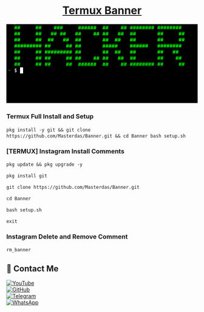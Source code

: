 <h1 align="center"><u>Termux Banner</u></h1>

<a href="https://youtu.be/BZWQyt7NCcg" target="_blank">
  <img src="https://github.com/Masterdas/Banner/blob/main/Screenshot_2025_0517_191141.png?raw=true" alt="Image">
</a>

### Termux Full Install and Setup 
```
pkg install -y git && git clone https://github.com/Masterdas/Banner.git && cd Banner bash setup.sh
```

### [TERMUX] Instagram Install Comments

```
pkg update && pkg upgrade -y
```
```
pkg install git
```
```
git clone https://github.com/Masterdas/Banner.git
```
```
cd Banner
```
```
bash setup.sh
```
```
exit
```

### Instagram Delete and Remove Comment
```
rm_banner
```





## 📌 Contact Me  

<a href="https://youtube.com/@zerodarknexus">
  <img src="https://img.shields.io/badge/YouTube-FF0000?style=for-the-badge&logo=youtube&logoColor=white" alt="YouTube">
</a>  
<br>  

<a href="https://github.com/Masterdas?tab=repositories">
  <img src="https://img.shields.io/badge/GitHub-000000?style=for-the-badge&logo=github&logoColor=white" alt="GitHub">
</a>  
<br>  

<a href="https://t.me/ZeroHackNexus">
  <img src="https://img.shields.io/badge/Telegram-26A5E4?style=for-the-badge&logo=telegram&logoColor=white" alt="Telegram">
</a>  
<br>  

<a href="https://chat.whatsapp.com/II35pNaN25rHqnUmqXK6ag">
  <img src="https://img.shields.io/badge/WhatsApp-25D366?style=for-the-badge&logo=whatsapp&logoColor=white" alt="WhatsApp">
</a>
